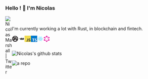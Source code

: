### Hello ! 👋 I'm Nicolas



<!-- REPEATABLE -->
<a href="https://twitter.com/nmarshallfr">
  <img align="left" alt="Nicolas Marshall | Twitter" width="21px" src="https://raw.githubusercontent.com/anuraghazra/anuraghazra/master/assets/twitter.svg" />
</a>
<br/>

I'm currently working a lot with Rust, in blockchain and fintech.


<img align="left" height="20" src="https://raw.githubusercontent.com/github/explore/80688e429a7d4ef2fca1e82350fe8e3517d3494d/topics/rust/rust.png">
<img align="left" height="20" src="https://raw.githubusercontent.com/github/explore/80688e429a7d4ef2fca1e82350fe8e3517d3494d/topics/go/go.png">
<img align="left" height="20" src="https://raw.githubusercontent.com/github/explore/80688e429a7d4ef2fca1e82350fe8e3517d3494d/topics/javascript/javascript.png">
<img align="left" height="20" src="https://raw.githubusercontent.com/github/explore/80688e429a7d4ef2fca1e82350fe8e3517d3494d/topics/typescript/typescript.png">
<img align="left" height="20" src="https://raw.githubusercontent.com/github/explore/80688e429a7d4ef2fca1e82350fe8e3517d3494d/topics/react/react.png">
<img align="left" height="20" src="https://raw.githubusercontent.com/github/explore/5c058a388828bb5fde0bcafd4bc867b5bb3f26f3/topics/graphql/graphql.png">

<br/>

<br/>![Nicolas's github stats](https://github-readme-stats.vercel.app/api?username=nmrshll&count_private=true&show_icons=true&theme=radical)

![a repo](https://github-readme-stats.vercel.app/api/pin?username=gphotosuploader&repo=gphotos-uploader-cli)


<!--
**nmrshll/nmrshll** is a ✨ _special_ ✨ repository because its `README.md` (this file) appears on your GitHub profile.

